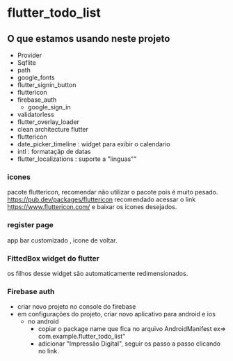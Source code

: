 # flutter_todo_list




## O que estamos usando neste projeto
- Provider
- Sqflite
- path
- google_fonts
- flutter_signin_button
- fluttericon
- firebase_auth
  - google_sign_in
- validatorless
- flutter_overlay_loader
- clean architecture flutter
- fluttericon
- date_picker_timeline : widget para exibir o calendario
- intl : formataçãp de datas
- flutter_localizations : suporte a "linguas"" 

### icones
pacote fluttericon, recomendar não utilizar o pacote pois é muito pesado.
https://pub.dev/packages/fluttericon
recomendado acessar o link https://www.fluttericon.com/ e baixar os icones desejados.


### register page
app bar customizado , icone de voltar.


### FittedBox widget do flutter
os filhos desse widget são automaticamente redimensionados.


### Firebase auth

- criar novo projeto no console do firebase 
- em configurações do projeto, criar novo aplicativo para android e ios
  - no android
    - copiar o package name que fica no arquivo AndroidManifest ex=> com.example.flutter_todo_list"
    - adicionar "Impressão Digital", seguir os passo a passo clicando no link.
